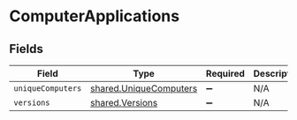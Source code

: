 # ComputerApplications


## Fields

| Field                                                                   | Type                                                                    | Required                                                                | Description                                                             |
| ----------------------------------------------------------------------- | ----------------------------------------------------------------------- | ----------------------------------------------------------------------- | ----------------------------------------------------------------------- |
| `uniqueComputers`                                                       | [shared.UniqueComputers](../../../sdk/models/shared/uniquecomputers.md) | :heavy_minus_sign:                                                      | N/A                                                                     |
| `versions`                                                              | [shared.Versions](../../../sdk/models/shared/versions.md)               | :heavy_minus_sign:                                                      | N/A                                                                     |